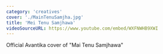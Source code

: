 ```yaml
---
category: 'creatives'
cover: './MainTenuSamjha.jpg'
title: 'Mei Tenu Samjhawa'
videoSourceURL: https://www.youtube.com/embed/WXFNWHB9XWI
---
```


Official Avantika cover of "Mai Tenu Samjhawa" 
